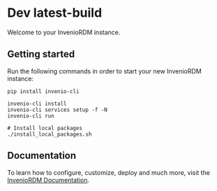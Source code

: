 # Dev latest-build 

Welcome to your InvenioRDM instance.

## Getting started

Run the following commands in order to start your new InvenioRDM instance:

```console
pip install invenio-cli

invenio-cli install
invenio-cli services setup -f -N
invenio-cli run

# Install local packages
./install_local_packages.sh
```

## Documentation

To learn how to configure, customize, deploy and much more, visit
the [InvenioRDM Documentation](https://inveniordm.docs.cern.ch/).
